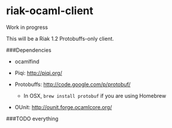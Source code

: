 riak-ocaml-client
=====

Work in progress

This will be a Riak 1.2 Protobuffs-only client.

###Dependencies

* ocamlfind
* Piqi: http://piqi.org/
* Protobuffs: http://code.google.com/p/protobuf/
   * In OSX, `brew install protobuf` if you are using Homebrew
  
* OUnit: http://ounit.forge.ocamlcore.org/

###TODO
    everything
